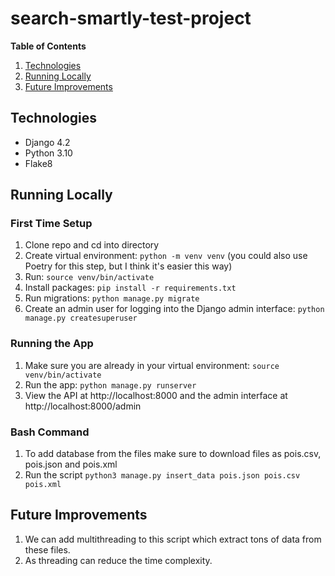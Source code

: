# search-smartly-test-project

**Table of Contents**

1. [Technologies](#technologies)
1. [Running Locally](#running-locally)
1. [Future Improvements](#future-improvements)

## Technologies

- Django 4.2
- Python 3.10
- Flake8


## Running Locally


### First Time Setup

1. Clone repo and cd into directory
1. Create virtual environment: `python -m venv venv` (you could also use Poetry for this step, but I think it's easier this way)
1. Run: `source venv/bin/activate`
1. Install packages: `pip install -r requirements.txt`
1. Run migrations: `python manage.py migrate`
1. Create an admin user for logging into the Django admin interface: `python manage.py createsuperuser`

### Running the App

1. Make sure you are already in your virtual environment: `source venv/bin/activate`
1. Run the app: `python manage.py runserver`
1. View the API at http://localhost:8000 and the admin interface at http://localhost:8000/admin

### Bash Command 

1. To add database from the files make sure to download files as pois.csv, pois.json and pois.xml
1. Run the script `python3 manage.py insert_data pois.json pois.csv pois.xml`

##  Future Improvements

1. We can add multithreading to this script which extract tons of data from these files.
1. As threading can reduce the time complexity.